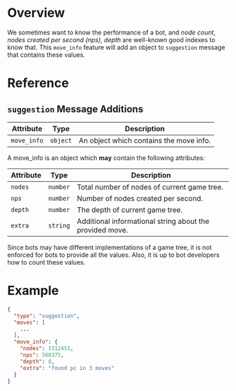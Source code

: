# Overview

We sometimes want to know the performance of a bot, and *node count*, *nodes created per second (nps)*, *depth*
are well-known good indexes to know that. This `move_info` feature will add an object to `suggestion` message that contains these
values.

# Reference

## `suggestion` Message Additions

Attribute   | Type     | Description
---------   | -------- | ----
`move_info` | `object` | An object which contains the move info.

A move_info is an object which **may** contain the following attributes:

Attribute | Type     | Description
--------- | -------- | ----
`nodes`   | `number` | Total number of nodes of current game tree.
`nps`     | `number` | Number of nodes created per second.
`depth`   | `number` | The depth of current game tree.
`extra`   | `string` | Additional informational string about the provided move.

Since bots may have different implementations of a game tree, it is not enforced for bots to provide all the values.
Also, it is up to bot developers how to count these values.

# Example

```json
{
  "type": "suggestion",
  "moves": [
    ...
  ],
  "move_info": {
    "nodes": 1312451,
    "nps": 568375,
    "depth": 8,
    "extra": "found pc in 3 moves"
  }
}
```